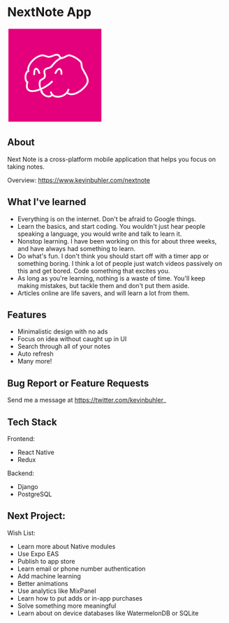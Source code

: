 # NextNote App

![Next Note](./frontend/assets/images/nnpink.png "NextNote")

## About

Next Note is a cross-platform mobile application that helps you focus on taking notes.

Overview:
https://www.kevinbuhler.com/nextnote

## What I've learned

- Everything is on the internet. Don't be afraid to Google things.
- Learn the basics, and start coding. You wouldn't just hear people speaking a language, you would write and talk to learn it.
- Nonstop learning. I have been working on this for about three weeks, and have always had something to learn.
- Do what's fun. I don't think you should start off with a timer app or something boring. I think a lot of people just watch videos passively on this and get bored. Code something that excites you.
- As long as you're learning, nothing is a waste of time. You'll keep making mistakes, but tackle them and don't put them aside.
- Articles online are life savers, and will learn a lot from them.

## Features

- Minimalistic design with no ads
- Focus on idea without caught up in UI
- Search through all of your notes
- Auto refresh
- Many more!

## Bug Report or Feature Requests

Send me a message at https://twitter.com/kevinbuhler_

## Tech Stack

Frontend:

- React Native
- Redux

Backend:

- Django
- PostgreSQL

## Next Project:

Wish List:

- Learn more about Native modules
- Use Expo EAS
- Publish to app store
- Learn email or phone number authentication
- Add machine learning
- Better animations
- Use analytics like MixPanel
- Learn how to put adds or in-app purchases
- Solve something more meaningful
- Learn about on device databases like WatermelonDB or SQLite
